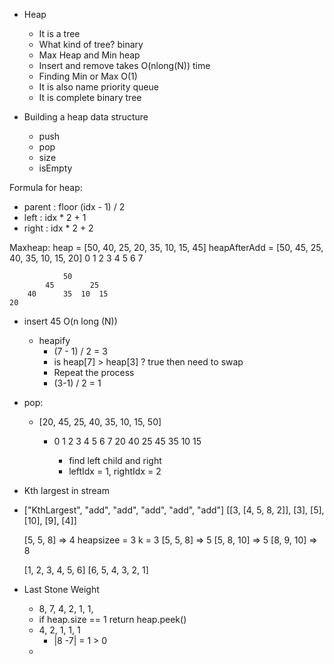- Heap
  - It is a tree
  - What kind of tree? binary 
  - Max Heap and Min heap
  - Insert and remove takes O(nlong(N)) time
  - Finding Min or Max O(1)
  - It is also name priority queue
  - It is complete binary tree


- Building a heap data structure
  - push
  - pop
  - size
  - isEmpty

Formula for heap:
- parent : floor   (idx - 1) / 2
- left : idx * 2 + 1
- right : idx * 2 + 2

Maxheap:
heap = [50, 40, 25, 20, 35, 10, 15, 45]
heapAfterAdd = [50, 45, 25, 40, 35, 10, 15, 20]
        0   1   2    3   4   5   6   7

                50 
            45        25
        40      35  10  15
    20


- insert 45 O(n long (N))
  - heapify 
      - (7 - 1) / 2 = 3
      - is heap[7] > heap[3] ? true  then need to swap
      - Repeat the process
      - (3-1) / 2 = 1 

- pop:
  - [20, 45, 25, 40, 35, 10, 15, 50]
    - 0   1   2   3   4   5   6   7
                  20
              40        25
          45      35  10  15

      - find left child and right
      - leftIdx = 1, rightIdx = 2

-  Kth largest in stream
  - ["KthLargest", "add", "add", "add", "add", "add"]
    [[3, [4, 5, 8, 2]], [3], [5], [10], [9], [4]]

    [5, 5, 8]  => 4  heapsizee = 3 k = 3
    [5, 5, 8]  => 5
    [5, 8, 10]  => 5
    [8, 9, 10] => 8

    [1, 2, 3, 4, 5, 6]
    [6, 5, 4, 3, 2, 1]

- Last Stone Weight
  - 8, 7, 4, 2, 1, 1, 
  - if heap.size == 1 return heap.peek()
  - 4, 2, 1, 1, 1
    - |8 -7| = 1 > 0
  - 